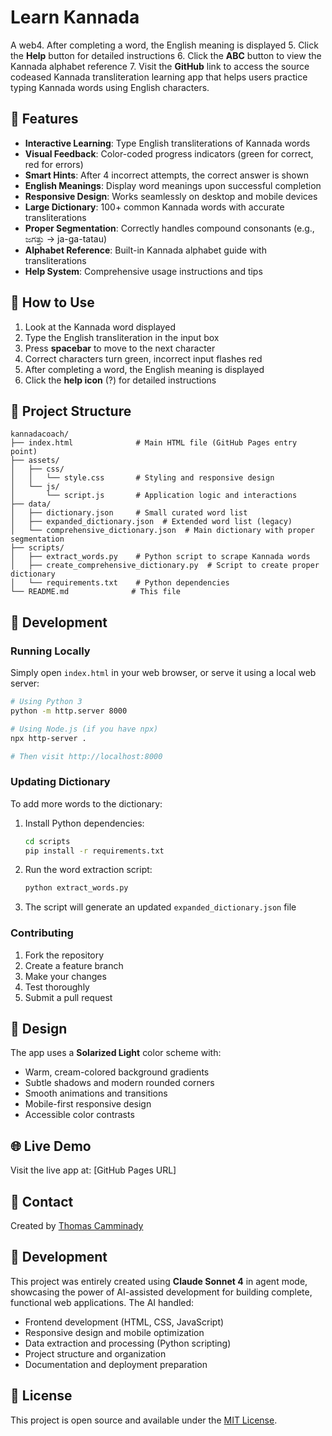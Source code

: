 # Learn Kannada

A web4. After completing a word, the English meaning is displayed 5. Click the **Help** button for detailed instructions 6. Click the **ABC** button to view the Kannada alphabet reference 7. Visit the **GitHub** link to access the source codeased Kannada transliteration learning app that helps users practice typing Kannada words using English characters.

## 🌟 Features

-   **Interactive Learning**: Type English transliterations of Kannada words
-   **Visual Feedback**: Color-coded progress indicators (green for correct, red for errors)
-   **Smart Hints**: After 4 incorrect attempts, the correct answer is shown
-   **English Meanings**: Display word meanings upon successful completion
-   **Responsive Design**: Works seamlessly on desktop and mobile devices
-   **Large Dictionary**: 100+ common Kannada words with accurate transliterations
-   **Proper Segmentation**: Correctly handles compound consonants (e.g., ಜಗತ್ತು → ja-ga-tatau)
-   **Alphabet Reference**: Built-in Kannada alphabet guide with transliterations
-   **Help System**: Comprehensive usage instructions and tips

## 🎯 How to Use

1. Look at the Kannada word displayed
2. Type the English transliteration in the input box
3. Press **spacebar** to move to the next character
4. Correct characters turn green, incorrect input flashes red
5. After completing a word, the English meaning is displayed
6. Click the **help icon** (?) for detailed instructions

## 📁 Project Structure

```
kannadacoach/
├── index.html              # Main HTML file (GitHub Pages entry point)
├── assets/
│   ├── css/
│   │   └── style.css       # Styling and responsive design
│   └── js/
│       └── script.js       # Application logic and interactions
├── data/
│   ├── dictionary.json     # Small curated word list
│   ├── expanded_dictionary.json  # Extended word list (legacy)
│   └── comprehensive_dictionary.json  # Main dictionary with proper segmentation
├── scripts/
│   ├── extract_words.py    # Python script to scrape Kannada words
│   ├── create_comprehensive_dictionary.py  # Script to create proper dictionary
│   └── requirements.txt    # Python dependencies
└── README.md              # This file
```

## 🚀 Development

### Running Locally

Simply open `index.html` in your web browser, or serve it using a local web server:

```bash
# Using Python 3
python -m http.server 8000

# Using Node.js (if you have npx)
npx http-server .

# Then visit http://localhost:8000
```

### Updating Dictionary

To add more words to the dictionary:

1. Install Python dependencies:

    ```bash
    cd scripts
    pip install -r requirements.txt
    ```

2. Run the word extraction script:

    ```bash
    python extract_words.py
    ```

3. The script will generate an updated `expanded_dictionary.json` file

### Contributing

1. Fork the repository
2. Create a feature branch
3. Make your changes
4. Test thoroughly
5. Submit a pull request

## 🎨 Design

The app uses a **Solarized Light** color scheme with:

-   Warm, cream-colored background gradients
-   Subtle shadows and modern rounded corners
-   Smooth animations and transitions
-   Mobile-first responsive design
-   Accessible color contrasts

## 🌐 Live Demo

Visit the live app at: [GitHub Pages URL]

## 📧 Contact

Created by [Thomas Camminady](https://camminady.dev)

## 🤖 Development

This project was entirely created using **Claude Sonnet 4** in agent mode, showcasing the power of AI-assisted development for building complete, functional web applications. The AI handled:

-   Frontend development (HTML, CSS, JavaScript)
-   Responsive design and mobile optimization
-   Data extraction and processing (Python scripting)
-   Project structure and organization
-   Documentation and deployment preparation

## 📄 License

This project is open source and available under the [MIT License](LICENSE).
